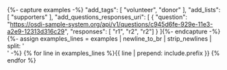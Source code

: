 {%- capture examples -%}
"add_tags": [
    "volunteer",
    "donor"
],
"add_lists": [
    "supporters"
],
"add_questions_responses_uri": [
  {
    "question": "https://osdi-sample-system.org/api/v1/questions/c945d6fe-929e-11e3-a2e9-12313d316c29",
    "responses": [ "r1", "r2", "r2"]
  }
]{%- endcapture -%}
{%- assign examples_lines = examples | newline_to_br | strip_newlines | split: '<br />' -%}
{% for line in examples_lines %}{{ line | prepend: include.prefix }}
{% endfor %}
